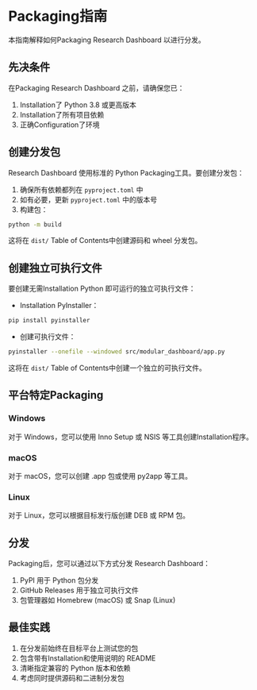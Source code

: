 # Packaging指南

本指南解释如何Packaging Research Dashboard 以进行分发。

## 先决条件

在Packaging Research Dashboard 之前，请确保您已：

1. Installation了 Python 3.8 或更高版本
2. Installation了所有项目依赖
3. 正确Configuration了环境

## 创建分发包

Research Dashboard 使用标准的 Python Packaging工具。要创建分发包：

1. 确保所有依赖都列在 `pyproject.toml` 中
2. 如有必要，更新 `pyproject.toml` 中的版本号
3. 构建包：

```bash
python -m build
```

这将在 `dist/` Table of Contents中创建源码和 wheel 分发包。

## 创建独立可执行文件

要创建无需Installation Python 即可运行的独立可执行文件：

- Installation PyInstaller：

```bash
pip install pyinstaller
```

- 创建可执行文件：

```bash
pyinstaller --onefile --windowed src/modular_dashboard/app.py
```

这将在 `dist/` Table of Contents中创建一个独立的可执行文件。

## 平台特定Packaging

### Windows

对于 Windows，您可以使用 Inno Setup 或 NSIS 等工具创建Installation程序。

### macOS

对于 macOS，您可以创建 .app 包或使用 py2app 等工具。

### Linux

对于 Linux，您可以根据目标发行版创建 DEB 或 RPM  包。

## 分发

Packaging后，您可以通过以下方式分发 Research Dashboard：

1. PyPI 用于 Python  包分发
2. GitHub Releases 用于独立可执行文件
3. 包管理器如 Homebrew (macOS) 或 Snap (Linux)

## 最佳实践

1. 在分发前始终在目标平台上测试您的包
2. 包含带有Installation和使用说明的 README
3. 清晰指定兼容的 Python 版本和依赖
4. 考虑同时提供源码和二进制分发包
